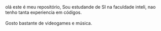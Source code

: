 <t1>
  olá este é meu repositório,
<t1/>

<p1>
  Sou estudande de SI na faculdade inteli, nao tenho tanta experiencia em códigos.
  <p1/>
    <br>
    <br>
    
    
 <p2> 
 Gosto bastante de videogames e música.
 <p2/>  
<!--go
**nicholasmillani/nicholasmillani** is a ✨ _special_ ✨ repository because its `README.md` (this file) appears on your GitHub profile.

Here are some ideas to get you started:

- 🔭 I’m currently working on ...
- 🌱 I’m currently learning ...
- 👯 I’m looking to collaborate on ...
- 🤔 I’m looking for help with ...
- 💬 Ask me about ...
- 📫 How to reach me: ...
- 😄 Pronouns: ..
- ⚡ Fun fact: ...
-->

